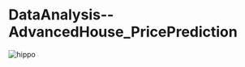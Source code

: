 # DataAnalysis--AdvancedHouse_PricePrediction
![hippo](https://github.com/sabdha/DataAnalysis--AdvancedHouse_PricePrediction/blob/main/MachineLearningPipeline_HousePrice.ipynb)
